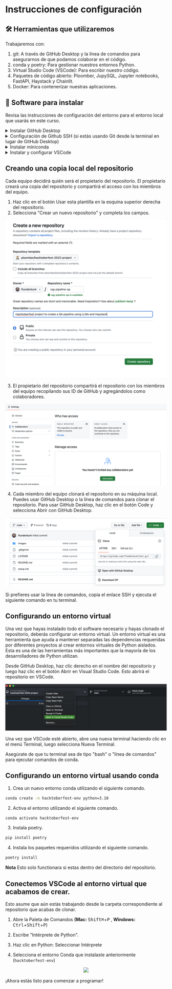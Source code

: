 # Instrucciones de configuración

## :hammer_and_wrench: Herramientas que utilizaremos

Trabajaremos con:

1. git: A través de GitHub Desktop y la línea de comandos para asegurarnos de que podamos colaborar en el código.
2. conda y poetry: Para gestionar nuestros entornos Python.
3. Virtual Studio Code (VSCode): Para escribir nuestro código.
4. Paquetes de código abierto: Ploomber, JupySQL, Jupyter notebooks, FastAPI, Haystack y Chainlit.
5. Docker: Para contenerizar nuestras aplicaciones.

## :rocket: Software para instalar

Revisa las instrucciones de configuración del entorno para el entorno local que usarás en este curso.

<details>
<summary> Instalar GitHub Desktop</summary>
Fuente: https://desktop.github.com/

Haz clic en el botón Descargar para {OS}.

</details>

<details>
<summary>Configuración de Github SSH (si estás usando Git desde la terminal en lugar de GitHub Desktop)</summary>
El Protocolo de Shell Seguro (SSH) proporciona un canal de comunicación seguro en una red no segura. ¡Configurémoslo!
<p></p>
1. Genera un par de claves SSH privada/pública.

```bash
ssh-keygen -o -t rsa -C "tu dirección de correo electrónico para github"
```

2. Guarda el par de archivos. ¡La ubicación predeterminada ~/.ssh/id_rsa está bien!

3. En el indicador, escribe una frase de contraseña segura.

4. Copia el contenido de la clave pública que compartiremos con GitHub.

    * Mac: `pbcopy < ~/.ssh/id_rsa.pub``

    * Windows (WSL): `clip.exe < ~/.ssh/id_rsa.pub`

    * Linux: `xclip -sel c < ~/.ssh/id_rsa.pub`

5. Ve a tu cuenta de GitHub y ve a Configuración.

6. Bajo Acceso, haz clic en la pestaña SSH y claves GPG a la izquierda.

![image](https://github.com/AI-Maker-Space/LLMOps-Dev-101/assets/37101144/5fb54f16-7279-49c4-bda3-2da36cbbc306)

7. Haz clic en el botón Nueva clave SSH.

![image](https://github.com/AI-Maker-Space/LLMOps-Dev-101/assets/37101144/d5551c28-9d70-438c-b45d-43698384e3ff)

8. Nombra la clave y pega la clave pública que copiaste. Haz clic en el botón Agregar clave SSH.

![image](https://github.com/AI-Maker-Space/LLMOps-Dev-101/assets/37101144/8f7c4496-0e88-4058-9baf-73495322db8b)

</details>

<details>
<summary>Instalar miniconda</summary>
Fuente: https://docs.conda.io/projects/miniconda/en/latest/#id2

Elige la distribución que tenga sentido para tu sistema operativo.
</details>

<details>
<summary>Instalar y configurar VSCode</summary>
Fuente: https://code.visualstudio.com/docs/setup/setup-overview

Elige la distribución que tenga sentido para tu sistema operativo.

<summary>Instalar las extensiones de Python y Jupyter Notebook</summary>
Haz clic en la pestaña Extensiones <img src="https://github.com/AI-Maker-Space/LLMOps-Dev-101/assets/37101144/f17d8f45-f174-4b9b-be92-8f1e85d8a77b" width=30px/>.

Escribe "Python" en la barra de búsqueda.

Haz clic en Instalar <img src="https://github.com/AI-Maker-Space/LLMOps-Dev-101/assets/37101144/4c06f2a7-d7c3-4c59-b656-82170518cbeb" width=30px/> tanto en la <ins><strong>Extensión de Python</strong></ins> como en la <ins><strong>Extensión de Cuaderno Jupyter de Microsoft</strong></ins>.

</details>
<p> </p>

## Creando una copia local del repositorio

Cada equipo decidirá quién será el propietario del repositorio. El propietario creará una copia del repositorio y compartirá el acceso con los miembros del equipo.

1. Haz clic en el botón Usar esta plantilla en la esquina superior derecha del repositorio.
2. Selecciona "Crear un nuevo repositorio" y completa los campos.

![](./images/template-copy.png)

3. El propietario del repositorio compartirá el repositorio con los miembros del equipo recopilando sus ID de GitHub y agregándolos como colaboradores.

![](./images/collaborators.png)

4. Cada miembro del equipo clonará el repositorio en su máquina local. Puedes usar GitHub Desktop o la línea de comandos para clonar el repositorio.
Para usar GitHub Desktop, haz clic en el botón Code y selecciona Abrir con GitHub Desktop.

![](./images/clonerepo.png)

Si prefieres usar la línea de comandos, copia el enlace SSH y ejecuta el siguiente comando en tu terminal.

## Configurando un entorno virtual

Una vez que hayas instalado todo el software necesario y hayas clonado el repositorio, deberás configurar un entorno virtual. Un entorno virtual es una herramienta que ayuda a mantener separadas las dependencias requeridas por diferentes proyectos al crear entornos virtuales de Python aislados. Esta es una de las herramientas más importantes que la mayoría de los desarrolladores de Python utilizan.

Desde GitHub Desktop, haz clic derecho en el nombre del repositorio y luego haz clic en el botón Abrir en Visual Studio Code. Esto abrirá el repositorio en VSCode.

![](/images/open-vscode.png)


Una vez que VSCode esté abierto, abre una nueva terminal haciendo clic en el menú Terminal, luego selecciona Nueva Terminal.

Asegúrate de que tu terminal sea de tipo "bash" o "línea de comandos" para ejecutar comandos de conda.

## Configurando un entorno virtual usando conda

1. Crea un nuevo entorno conda utilizando el siguiente comando.

```bash
conda create -n hacktoberfest-env python=3.10
```

2. Activa el entorno utilizando el siguiente comando.

```bash
conda activate hacktoberfest-env
```

3. Instala poetry.

```bash
pip install poetry
```

4. Instala los paquetes requeridos utilizando el siguiente comando.

```bash
poetry install
```

**Nota** Esto solo functionara si estas dentro del directorio del repositorio.

## Conectemos VSCode al entorno virtual que acabamos de crear.

Esto asume que aún estás trabajando desde la carpeta correspondiente al repositorio que acabas de clonar.

1. Abre la Paleta de Comandos
<strong>(Mac: </strong></ins> <kbd>Shift</kbd><kbd>⌘</kbd>+<kbd>P</kbd>
,<strong> Windows: </strong></ins> <kbd>Ctrl</kbd>+<kbd>Shift</kbd>+<kbd>P</kbd>)

2. Escribe "Intérprete de Python".

3. Haz clic en Python: Seleccionar Intérprete

4. Selecciona el entorno Conda que instalaste anteriormente (`hacktoberfest-env`)

<p align = "center" draggable=”false”>
<img src="https://github.com/AI-Maker-Space/LLMOps-Dev-101/assets/37101144/d95ff119-2c97-4bf8-9133-1bf167f61f6e"> 
</p>

¡Ahora estás listo para comenzar a programar!



